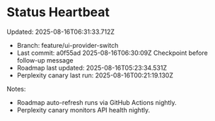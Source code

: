 # Status Heartbeat

Updated: 2025-08-16T06:31:33.712Z

- Branch: feature/ui-provider-switch
- Last commit: a0f55ad 2025-08-16T06:30:09Z Checkpoint before follow-up message
- Roadmap last updated: 2025-08-16T05:23:34.531Z
- Perplexity canary last run: 2025-08-16T00:21:19.130Z

Notes:
- Roadmap auto-refresh runs via GitHub Actions nightly.
- Perplexity canary monitors API health nightly.
